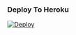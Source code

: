 

### Deploy To Heroku</h4>

[![Deploy](https://www.herokucdn.com/deploy/button.svg)](https://heroku.com/deploy?template=https://github.com/Texnocom/GroupMuzik)